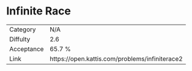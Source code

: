 # Infinite Race

<table>
    <tr>
        <td>Category</td>
        <td>N/A</td>
    </tr>
    <tr>
        <td>Diffulty</td>
        <td>2.6</td>
    </tr>
    <tr>
        <td>Acceptance</td>
        <td>65.7 %</td>
    </tr>
    <tr>
        <td>Link</td>
        <td>https://open.kattis.com/problems/infiniterace2</td>
    </tr>
</table>